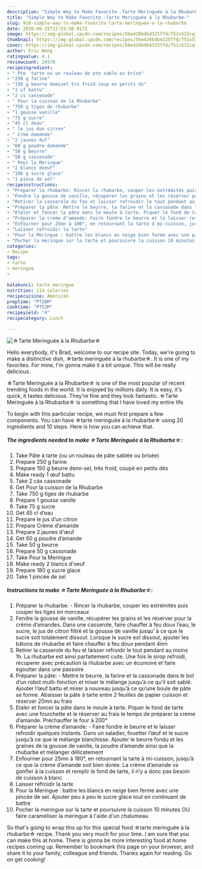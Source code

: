 ```yaml
---
description: "Simple Way to Make Favorite ☆Tarte Meringuée à la Rhubarbe☆"
title: "Simple Way to Make Favorite ☆Tarte Meringuée à la Rhubarbe☆"
slug: 910-simple-way-to-make-favorite-tarte-meringuee-a-la-rhubarbe
date: 2020-06-25T12:53:58.817Z
image: https://img-global.cpcdn.com/recipes/56e426bdb4325ffd/751x532cq70/☆tarte-meringuee-a-la-rhubarbe☆-photo-principale-de-la-recette.jpg
thumbnail: https://img-global.cpcdn.com/recipes/56e426bdb4325ffd/751x532cq70/☆tarte-meringuee-a-la-rhubarbe☆-photo-principale-de-la-recette.jpg
cover: https://img-global.cpcdn.com/recipes/56e426bdb4325ffd/751x532cq70/☆tarte-meringuee-a-la-rhubarbe☆-photo-principale-de-la-recette.jpg
author: Eric Wong
ratingvalue: 4.1
reviewcount: 24578
recipeingredient:
- " Pte  tarte ou un rouleau de pte sable ou brise"
- "250 g farine"
- "150 g beurre demisel trs froid coup en petits ds"
- "1 uf battu"
- "2 cs cassonade"
- " Pour la cuisson de la Rhubarbe"
- "750 g tiges de rhubarbe"
- "1 gousse vanille"
- "75 g sucre"
- "45 cl deau"
- " le jus dun citron"
- " Crme damande"
- "2 jaunes duf"
- "60 g poudre damande"
- "50 g beurre"
- "50 g cassonade"
- " Pour la Meringue"
- "2 blancs doeuf"
- "180 g sucre glace"
- "1 pince de sel"
recipeinstructions:
- "Préparer la rhubarbe: Rincer la rhubarbe, couper les extrémités puis couper les tiges en morceaux"
- "Fendre la gousse de vanille, récupérer les grains et les réserver pour la crème d’amandes. Dans une casserole, faire chauffer à feu doux l’eau, le sucre, le jus de citron filtré et la gousse de vanille jusqu’ à ce que le sucre soit totalement dissout. Lorsque le sucre est dissout, ajouter les bâtons de rhubarbe et faire chauffer à feu doux pendant 4mn"
- "Retirer la casserole du feu et laisser refroidir le tout pendant au moins 1h. La rhubarbe est ainsi parfaitement cuite. Une fois le sirop refroidi, récuperer avec précaution la rhubarbe avec un écumoire et faire égoutter dans une passoire"
- "Préparer la pâte: Mettre le beurre, la farine et la cassonade dans le bol d’un robot multi-fonction et mixer le mélange jusqu’à ce qu’il soit sablé. Ajouter l’œuf battu et mixer à nouveau jusqu’à ce qu’une boule de pâte se forme. Abaisser la pâte à tarte entre 2 feuilles de papier cuisson et réserver 20mn au frais"
- "Etaler et foncer la pâte dans le moule à tarte. Piquer le fond de tarte avec une fourchette et le réserver au frais le temps de préparer la crème d’amande. Préchauffer le four à 200°"
- "Préparer la crème d’amande: Faire fondre le beurre et le laisser refroidir quelques instants. Dans un saladier, fouetter l’œuf et le sucre jusqu’à ce que le mélange blanchisse. Ajouter le beurre fondu et les graines de la gousse de vanille, la poudre d’amande ainsi que la rhubarbe et mélanger délicatement"
- "Enfourner pour 25mn à 180°, en retournant la tarte à mi-cuisson, jusqu’à ce que la crème d’amande soit bien dorée. La crème d’amande va gonfler à la cuisson et remplir le fond de tarte, il n’y a donc pas besoin de cuisson à blanc"
- "Laisser refroidir la tarte"
- "Pour la Meringue : battre les blancs en neige bien ferme avec une pincée de sel. Ajouter peu à peu le sucre glace tout en continuant de battre"
- "Pocher la meringue sur la tarte et poursuivre la cuisson 10 minutes OU faire caraméliser la meringue à l&#39;aide d&#39;un chalumeau"
categories:
- Recipe
tags:
- tarte
- meringue
- 

katakunci: tarte meringue  
nutrition: 114 calories
recipecuisine: American
preptime: "PT20M"
cooktime: "PT53M"
recipeyield: "4"
recipecategory: Lunch

---
```



![☆Tarte Meringuée à la Rhubarbe☆](https://img-global.cpcdn.com/recipes/56e426bdb4325ffd/751x532cq70/☆tarte-meringuee-a-la-rhubarbe☆-photo-principale-de-la-recette.jpg)

Hello everybody, it's Brad, welcome to our recipe site. Today, we're going to make a distinctive dish, ☆tarte meringuée à la rhubarbe☆. It is one of my favorites. For mine, I'm gonna make it a bit unique. This will be really delicious.

☆Tarte Meringuée à la Rhubarbe☆ is one of the most popular of recent trending foods in the world. It is enjoyed by millions daily. It is easy, it's quick, it tastes delicious. They're fine and they look fantastic. ☆Tarte Meringuée à la Rhubarbe☆ is something that I have loved my entire life.




To begin with this particular recipe, we must first prepare a few components. You can have ☆tarte meringuée à la rhubarbe☆ using 20 ingredients and 10 steps. Here is how you can achieve that.

<!--inarticleads1-->

##### The ingredients needed to make ☆Tarte Meringuée à la Rhubarbe☆:

1. Take  Pâte à tarte (ou un rouleau de pâte sablée ou brisée)
1. Prepare 250 g farine
1. Prepare 150 g beurre demi-sel, très froid, coupé en petits dés
1. Make ready 1 œuf battu
1. Take 2 càs cassonade
1. Get  Pour la cuisson de la Rhubarbe
1. Take 750 g tiges de rhubarbe
1. Prepare 1 gousse vanille
1. Take 75 g sucre
1. Get 45 cl d’eau
1. Prepare  le jus d’un citron
1. Prepare  Crème d’amande
1. Prepare 2 jaunes d&#39;œuf
1. Get 60 g poudre d’amande
1. Take 50 g beurre
1. Prepare 50 g cassonade
1. Take  Pour la Meringue
1. Make ready 2 blancs d&#39;oeuf
1. Prepare 180 g sucre glace
1. Take 1 pincée de sel




<!--inarticleads2-->

##### Instructions to make ☆Tarte Meringuée à la Rhubarbe☆:

1. Préparer la rhubarbe: - Rincer la rhubarbe, couper les extrémités puis couper les tiges en morceaux
1. Fendre la gousse de vanille, récupérer les grains et les réserver pour la crème d’amandes. Dans une casserole, faire chauffer à feu doux l’eau, le sucre, le jus de citron filtré et la gousse de vanille jusqu’ à ce que le sucre soit totalement dissout. Lorsque le sucre est dissout, ajouter les bâtons de rhubarbe et faire chauffer à feu doux pendant 4mn
1. Retirer la casserole du feu et laisser refroidir le tout pendant au moins 1h. La rhubarbe est ainsi parfaitement cuite. Une fois le sirop refroidi, récuperer avec précaution la rhubarbe avec un écumoire et faire égoutter dans une passoire
1. Préparer la pâte: - Mettre le beurre, la farine et la cassonade dans le bol d’un robot multi-fonction et mixer le mélange jusqu’à ce qu’il soit sablé. Ajouter l’œuf battu et mixer à nouveau jusqu’à ce qu’une boule de pâte se forme. Abaisser la pâte à tarte entre 2 feuilles de papier cuisson et réserver 20mn au frais
1. Etaler et foncer la pâte dans le moule à tarte. Piquer le fond de tarte avec une fourchette et le réserver au frais le temps de préparer la crème d’amande. Préchauffer le four à 200°
1. Préparer la crème d’amande: - Faire fondre le beurre et le laisser refroidir quelques instants. Dans un saladier, fouetter l’œuf et le sucre jusqu’à ce que le mélange blanchisse. Ajouter le beurre fondu et les graines de la gousse de vanille, la poudre d’amande ainsi que la rhubarbe et mélanger délicatement
1. Enfourner pour 25mn à 180°, en retournant la tarte à mi-cuisson, jusqu’à ce que la crème d’amande soit bien dorée. La crème d’amande va gonfler à la cuisson et remplir le fond de tarte, il n’y a donc pas besoin de cuisson à blanc
1. Laisser refroidir la tarte
1. Pour la Meringue : battre les blancs en neige bien ferme avec une pincée de sel. Ajouter peu à peu le sucre glace tout en continuant de battre
1. Pocher la meringue sur la tarte et poursuivre la cuisson 10 minutes OU faire caraméliser la meringue à l&#39;aide d&#39;un chalumeau




So that's going to wrap this up for this special food ☆tarte meringuée à la rhubarbe☆ recipe. Thank you very much for your time. I am sure that you can make this at home. There is gonna be more interesting food at home recipes coming up. Remember to bookmark this page on your browser, and share it to your family, colleague and friends. Thanks again for reading. Go on get cooking!
